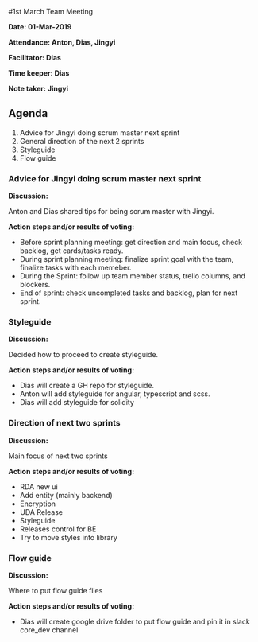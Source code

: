 #1st March Team Meeting

**Date: 01-Mar-2019** 

**Attendance: Anton, Dias, Jingyi** 

**Facilitator: Dias**

**Time keeper: Dias**

**Note taker: Jingyi**

## Agenda

1. Advice for Jingyi doing scrum master next sprint
1. General direction of the next 2 sprints
1. Styleguide
1. Flow guide

### Advice for Jingyi doing scrum master next sprint

**Discussion:**

Anton and Dias shared tips for being scrum master with Jingyi.

**Action steps and/or results of voting:**

- Before sprint planning meeting: get direction and main focus, check backlog, get cards/tasks ready. 
- During sprint planning meeting: finalize sprint goal with the team, finalize tasks with each memeber.
- During the Sprint: follow up team member status, trello columns, and blockers.
- End of sprint: check uncompleted tasks and backlog, plan for next sprint.

### Styleguide

**Discussion:**

Decided how to proceed to create styleguide.

**Action steps and/or results of voting:**

- Dias will create a GH repo for styleguide.
- Anton will add styleguide for angular, typescript and scss.
- Dias will add styleguide for solidity

### Direction of next two sprints

**Discussion:**

Main focus of next two sprints

**Action steps and/or results of voting:**

- RDA new ui
- Add entity (mainly backend)
- Encryption
- UDA Release
- Styleguide
- Releases control for BE
- Try to move styles into library

### Flow guide

**Discussion:**

Where to put flow guide files

**Action steps and/or results of voting:**

- Dias will create google drive folder to put flow guide and pin it in slack core_dev channel 

